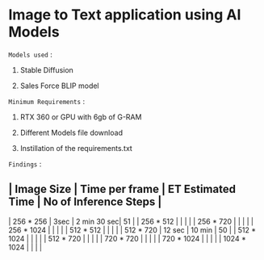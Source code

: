 # Image to Text application using AI Models

`Models used` :

1. Stable Diffusion

2. Sales Force BLIP model

`Minimum Requirements` :

1. RTX 360 or GPU with 6gb of G-RAM

2. Different Models file download

3. Instillation of the requirements.txt

`Findings` :

| Image Size  | Time per frame | ET Estimated Time    |  No of Inference Steps |
--------------------------------------------------------------------------------
|  256 * 256  | 3sec           | 2 min 30 sec|     51        |
|  256 * 512  |                |             |               |
|  256 * 720  |                |             |               |
|  256 * 1024 |                |             |               |
|  512 * 512  |                |             |               |
|  512 * 720  | 12 sec         |  10 min     |     50        |
|  512 * 1024 |                |             |               |
|  512 * 720  |                |             |               |
|  720 * 720  |                |             |               |
|  720 * 1024 |                |             |               |
| 1024 * 1024 |                |             |               |